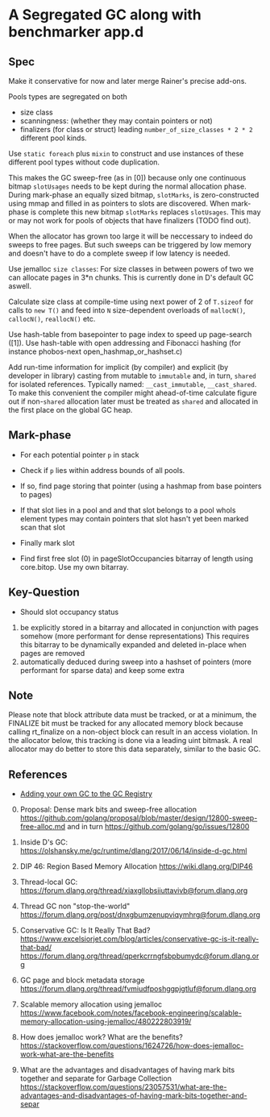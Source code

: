 # A Segregated GC along with benchmarker app.d

## Spec

Make it conservative for now and later merge Rainer's precise add-ons.

Pools types are segregated on both

- size class
- scanningness: (whether they may contain pointers or not)
- finalizers (for class or struct)
leading `number_of_size_classes * 2 * 2` different pool kinds.

Use `static foreach` plus `mixin` to construct and use instances of these
different pool types without code duplication.

This makes the GC sweep-free (as in [0]) because only one continuous bitmap
`slotUsages` needs to be kept during the normal allocation phase. During
mark-phase an equally sized bitmap, `slotMarks`, is zero-constructed using
mmap and filled in as pointers to slots are discovered. When mark-phase is
complete this new bitmap `slotMarks` replaces `slotUsages`. This may or may
not work for pools of objects that have finalizers (TODO find out).

When the allocator has grown too large it will be neccessary to indeed do
sweeps to free pages. But such sweeps can be triggered by low memory and
doesn't have to do a complete sweep if low latency is needed.

Use jemalloc `size classes`: For size classes in between powers of two we can
allocate pages in 3*n chunks. This is currently done in D's default GC aswell.

Calculate size class at compile-time using next power of 2 of `T.sizeof` for
calls to `new T()` and feed into `N` size-dependent overloads of `mallocN()`,
`callocN()`, `reallocN()` etc.

Use hash-table from basepointer to page index to speed up page-search ([1]). Use
hash-table with open addressing and Fibonacci hashing (for instance phobos-next
open_hashmap_or_hashset.c)

Add run-time information for implicit (by compiler) and explicit (by developer
in library) casting from mutable to `immutable` and, in turn, `shared` for
isolated references.  Typically named: `__cast_immutable`, `__cast_shared`. To
make this convenient the compiler might ahead-of-time calculate figure out if
non-`shared` allocation later must be treated as `shared` and allocated in the
first place on the global GC heap.

## Mark-phase

- For each potential pointer `p` in stack
- Check if `p` lies within address bounds of all pools.
- If so, find page storing that pointer (using a hashmap from base
pointers to pages)
- If that slot lies in a pool and
and that slot belongs to a pool whols element types may contain
pointers that slot hasn't yet been marked scan that slot
- Finally mark slot

- Find first free slot (0) in pageSlotOccupancies bitarray of length using
core.bitop. Use my own bitarray.

## Key-Question

- Should slot occupancy status

1. be explicitly stored in a bitarray and allocated in conjunction with
pages somehow (more performant for dense representations) This requires this
bitarray to be dynamically expanded and deleted in-place when pages are
removed
2. automatically deduced during sweep into a hashset of pointers (more
performant for sparse data) and keep some extra

## Note

Please note that block attribute data must be tracked, or at a minimum, the
FINALIZE bit must be tracked for any allocated memory block because calling
rt_finalize on a non-object block can result in an access violation.  In the
allocator below, this tracking is done via a leading uint bitmask.  A real
allocator may do better to store this data separately, similar to the basic GC.

## References

- [Adding your own GC to the GC Registry](https://dlang.org/spec/garbage.html#gc_registry)

0. Proposal: Dense mark bits and sweep-free allocation
    https://github.com/golang/proposal/blob/master/design/12800-sweep-free-alloc.md
 and in turn https://github.com/golang/go/issues/12800

1. Inside D's GC:
    https://olshansky.me/gc/runtime/dlang/2017/06/14/inside-d-gc.html

2. DIP 46: Region Based Memory Allocation
    https://wiki.dlang.org/DIP46

3. Thread-local GC:
    https://forum.dlang.org/thread/xiaxgllobsiiuttavivb@forum.dlang.org

4. Thread GC non "stop-the-world"
    https://forum.dlang.org/post/dnxgbumzenupviqymhrg@forum.dlang.org

5. Conservative GC: Is It Really That Bad?
    https://www.excelsiorjet.com/blog/articles/conservative-gc-is-it-really-that-bad/
    https://forum.dlang.org/thread/qperkcrrngfsbpbumydc@forum.dlang.org

6. GC page and block metadata storage
    https://forum.dlang.org/thread/fvmiudfposhggpjgtluf@forum.dlang.org

7. Scalable memory allocation using jemalloc
    https://www.facebook.com/notes/facebook-engineering/scalable-memory-allocation-using-jemalloc/480222803919/

8. How does jemalloc work? What are the benefits?
    https://stackoverflow.com/questions/1624726/how-does-jemalloc-work-what-are-the-benefits

9. What are the advantages and disadvantages of having mark bits together and
 separate for Garbage Collection
 https://stackoverflow.com/questions/23057531/what-are-the-advantages-and-disadvantages-of-having-mark-bits-together-and-separ
